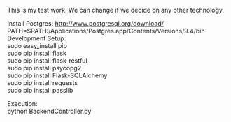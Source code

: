
This is my test work. We can change if we decide on any other technology.

Install Postgres:
http://www.postgresql.org/download/ <br/>
PATH=$PATH:/Applications/Postgres.app/Contents/Versions/9.4/bin <br/>
Development Setup:<br/>
sudo easy_install pip<br/>
sudo pip install flask<br/>
sudo pip install flask-restful<br/>
sudo pip install psycopg2<br/>
sudo pip install Flask-SQLAlchemy<br/>
sudo pip install requests<br/>
sudo pip install passlib<br/>

Execution:<br/>
python BackendController.py
